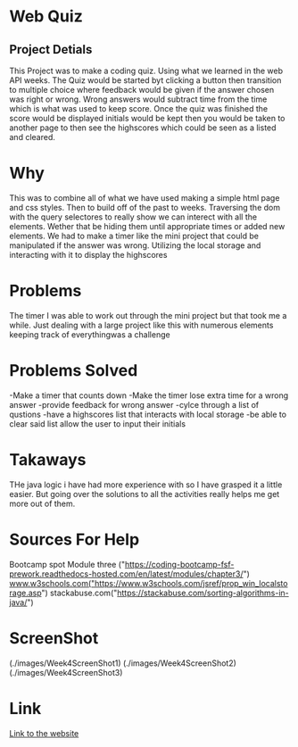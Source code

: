 #  Web Quiz

## Project Detials
This Project was to make a coding quiz. Using what we learned in the web API weeks. The Quiz would be started byt clicking a button then transition to multiple choice
where feedback would be given if the answer chosen was right or wrong. Wrong answers would subtract time from the time which is what was used to keep score. Once the quiz was finished
the score would be displayed initials would be kept then you would be taken to another page to then see the highscores which could be seen as a listed and cleared.

# Why
This was to combine all of what we have used making a simple html page and css styles. Then to build off of the past to weeks. Traversing the dom with the query selectores
to really show we can interect with all the elements. Wether that be hiding them until appropriate times or added new elements. We had to make a timer like the mini project that could be manipulated if the answer was wrong. Utilizing the local storage and interacting with it to display the highscores

# Problems
The timer I was able to work out through the mini project but that took me a while.
Just dealing with a large project like this with numerous elements keeping track of everythingwas a challenge

# Problems Solved
-Make a timer that counts down 
-Make the timer lose extra time for a wrong answer
-provide feedback for wrong answer
-cylce through a list of qustions
-have a highscores list that interacts with local storage
-be able to clear said list
allow the user to input their initials

# Takaways
THe java logic i have had more experience with so I have grasped it a little easier. But going over the solutions to all the activities really helps me get more out of them.

# Sources For Help
 Bootcamp spot Module three ("https://coding-bootcamp-fsf-prework.readthedocs-hosted.com/en/latest/modules/chapter3/")
 www.w3schools.com("https://www.w3schools.com/jsref/prop_win_localstorage.asp")
 stackabuse.com("https://stackabuse.com/sorting-algorithms-in-java/")

# ScreenShot
(./images/Week4ScreenShot1)
(./images/Week4ScreenShot2)
(./images/Week4ScreenShot3)

# Link
[Link to the website](https://bcole37.github.io/Live-Portfolio/)
